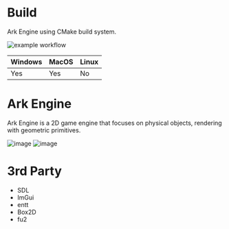 # Build
Ark Engine using CMake build system.

![example workflow](https://github.com/ForserX/ark_engine/actions/workflows/cmake.yml/badge.svg)

|Windows|MacOS|Linux|
|---|---|---|
| Yes | Yes | No |
# Ark Engine 
Ark Engine is a 2D game engine that focuses on physical objects, rendering with geometric primitives.


![image](https://user-images.githubusercontent.com/13867290/192002058-8ea97db7-ccf3-4d9a-b2a7-659104f998af.png)
![image](https://user-images.githubusercontent.com/13867290/192002206-b3128a99-0a99-49b0-96b6-ebf198f1d349.png)

# 3rd Party
* SDL
* ImGui
* entt
* Box2D
* fu2
